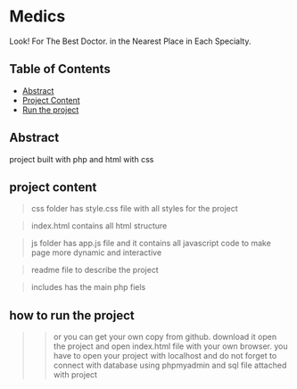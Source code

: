 # Medics
Look! For The Best Doctor.
in the Nearest Place in Each Specialty.
## Table of Contents

* [Abstract](#abstract)
* [Project Content](#project)
* [Run the project](#run)


## Abstract

project built with php and html with css 

## project content 
> css folder has  style.css file with  all styles for the project 

> index.html contains all html structure

> js folder has app.js file and it contains all javascript code to make page more dynamic and interactive

> readme file to describe the project

> includes has the main php fiels

## how to run the project 
>> or you can get your own copy from github.
>> download it open the project and open index.html file with your own browser.
>> you have to open your project with localhost and do not forget to connect with database using  phpmyadmin and sql file attached with project 

